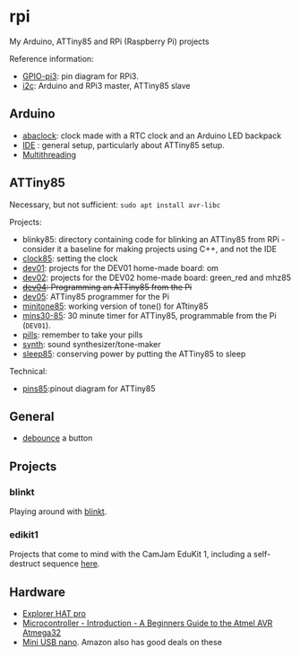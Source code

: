# rpi
My Arduino, ATTiny85 and RPi (Raspberry Pi) projects

Reference information:


* [GPIO-pi3](GPIO-pi3.md): pin diagram for RPi3.
* [i2c](i2c/README.md): Arduino and RPi3 master, ATTiny85 slave

## Arduino

* [abaclock](abaclock/README.md): clock made with a RTC clock and an Arduino LED backpack
* [IDE](Arduino-IDE.md) : general setup, particularly about ATTiny85 setup.
* [Multithreading](https://create.arduino.cc/projecthub/reanimationxp/how-to-multithread-an-arduino-protothreading-tutorial-dd2c37)

## ATTiny85

Necessary, but not sufficient:
```sudo apt install avr-libc```

Projects:
* blinky85: directory containing code for blinking an ATTiny85 from RPi - consider it a baseline for making projects using C++, and not the IDE
* [clock85](clock85.md): setting the clock
* [dev01](dev01/README.md): projects for the DEV01 home-made board: om
* [dev02](dev02/README.md): projects for the DEV02 home-made board: green_red and mhz85
* ~~[dev04](dev04/README.md): Programming an ATTiny85 from the Pi~~
* [dev05](dev05/README.md): ATTiny85 programmer for the Pi
* [minitone85](minitone/README.md): working version of tone() for ATtiny85
* [mins30-85](mins30-85/README.md): 30 minute timer for ATTiny85, programmable from the Pi (`DEV01`). 
* [pills](pills/README.mf): remember to take your pills
* [synth](synth/README.md): sound synthesizer/tone-maker
* [sleep85](sleep75/README.md): conserving power by putting the ATTiny85 to sleep

Technical:
* [pins85](pins85.md):pinout diagram for ATTiny85


## General

* [debounce](https://gist.github.com/blippy/430cc73cb50b9e44c3423c2717ab22ee) a button

## Projects

### blinkt

Playing around with [blinkt](blinkt/README.md).

### edikit1

Projects that come to mind with the CamJam EduKit 1, including
a self-destruct sequence [here](edukit1/README.md).




## Hardware

* [Explorer HAT pro](https://shop.pimoroni.com/products/explorer-hat)
* [Microcontroller - Introduction - A Beginners Guide to the Atmel AVR Atmega32](https://newbiehack.com/MicrocontrollerIntroductionABeginnersGuidetotheAtmelAVRAtmega32.aspx)
* [Mini USB nano](https://www.ebay.co.uk/sch/i.html?_from=R40&_trksid=m570.l1313&_nkw=mini+usb+nano&_sacat=0). Amazon also has good deals on these
